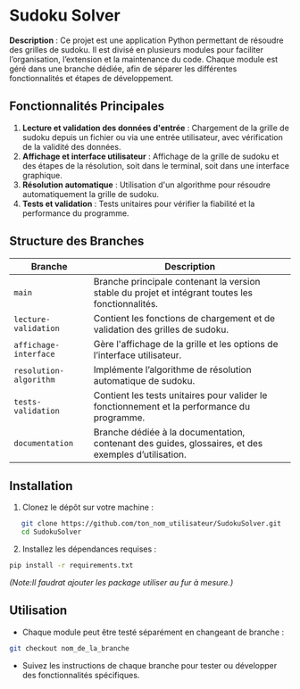 # Sudoku Solver

**Description** : Ce projet est une application Python permettant de résoudre des grilles de sudoku. Il est divisé en plusieurs modules pour faciliter l’organisation, l’extension et la maintenance du code. Chaque module est géré dans une branche dédiée, afin de séparer les différentes fonctionnalités et étapes de développement.

## Fonctionnalités Principales
1. **Lecture et validation des données d'entrée** : Chargement de la grille de sudoku depuis un fichier ou via une entrée utilisateur, avec vérification de la validité des données.
2. **Affichage et interface utilisateur** : Affichage de la grille de sudoku et des étapes de la résolution, soit dans le terminal, soit dans une interface graphique.
3. **Résolution automatique** : Utilisation d'un algorithme pour résoudre automatiquement la grille de sudoku.
4. **Tests et validation** : Tests unitaires pour vérifier la fiabilité et la performance du programme.

## Structure des Branches

| Branche               | Description                                                                                  |
|-----------------------|----------------------------------------------------------------------------------------------|
| `main`                | Branche principale contenant la version stable du projet et intégrant toutes les fonctionnalités. |
| `lecture-validation`  | Contient les fonctions de chargement et de validation des grilles de sudoku.                  |
| `affichage-interface` | Gère l'affichage de la grille et les options de l’interface utilisateur.                      |
| `resolution-algorithm` | Implémente l’algorithme de résolution automatique de sudoku.                                |
| `tests-validation`    | Contient les tests unitaires pour valider le fonctionnement et la performance du programme.   |
| `documentation`       | Branche dédiée à la documentation, contenant des guides, glossaires, et des exemples d’utilisation. |

## Installation

1. Clonez le dépôt sur votre machine :

```bash
   git clone https://github.com/ton_nom_utilisateur/SudokuSolver.git
   cd SudokuSolver
```

2. Installez les dépendances requises :

```bash
pip install -r requirements.txt
```
*(Note:Il faudrat ajouter les package utiliser au fur à mesure.)*

## Utilisation 

- Chaque module peut être testé séparément en changeant de branche :

```bash
git checkout nom_de_la_branche
```

- Suivez les instructions de chaque branche pour tester ou développer des fonctionnalités spécifiques.